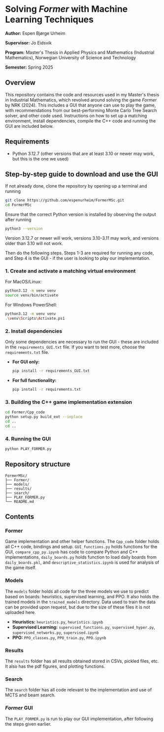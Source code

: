 # Solving *Former* with Machine Learning Techniques

**Author:** Espen Bjørge Urheim

**Supervisor:** Jo Eidsvik

**Program:** Master's Thesis in Applied Physics and Mathematics (Industrial Mathematics), Norwegian University of Science and Technology

**Semester:** Spring 2025

## Overview

This repository contains the code and resources used in my Master's thesis in Industrial Mathematics, which revolved around solving the game *Former* by NRK (2024). This includes a GUI that anyone can use to play the game, with recommendations from our best-performing Monte Carlo Tree Search solver, and other code used. Instructions on how to set up a matching environment, install dependencies, compile the C++ code and running the GUI are included below.

## Requirements

* Python 3.12.7 (other versions that are at least 3.10 or newer may work, but this is the one we used)

## Step-by-step guide to download and use the GUI
If not already done, clone the repository by opening up a terminal and running 
```bash
git clone https://github.com/espenurheim/FormerMSc.git
cd FormerMSc
```
Ensure that the correct Python version is installed by observing the output after running
```bash
python3 --version
```
Version 3.12.7 or newer will work, versions 3.10-3.11 may work, and versions older than 3.10 will not work.

Then do the following steps. Steps 1-3 are required for running any code, and Step 4 is the GUI - if the user is looking to play our implementation.

### 1. Create and activate a matching virtual environment

For MacOS/Linux:
```bash
python3.12 -m venv venv
source venv/bin/activate
```

For Windows PowerShell:
```bash
python3.12 -m venv venv
.\venv\Scripts\Activate.ps1
```

### 2. Install dependencies
Only some dependencies are necessary to run the GUI - these are included in the `requirements_GUI.txt` file. If you want to test more, choose the `requirements.txt` file.

* **For GUI only:**

  ```bash
  pip install -r requirements_GUI.txt
  ```
* **For full functionality:**

  ```bash
  pip install -r requirements.txt
  ```

### 3. Building the C++ game implementation extension

```bash
cd Former/Cpp_code
python setup.py build_ext --inplace
cd ..
cd ..
```

### 4. Running the GUI

```bash
python PLAY_FORMER.py
```

## Repository structure

```
FormerMSc/
├── Former/
├── models/
├── results/
├── search/
├── PLAY_FORMER.py
└── README.md
```


## Contents

### Former
Game implementation and other helper functions. The `Cpp_code` folder holds all C++ code, bindings and setup. `GUI_functions.py` holds functions for the GUI, `compare_cpp_py.ipynb` has code to compare Python and C++ implementations, `daily_boards.py` holds function to load daily boards from `daily_boards.pkl`, and `descriptive_statistics.ipynb` is used for analysis of the game itself.

### Models
The `models` folder holds all code for the three models we use to predict based on boards: heuristics, supervised learning, and PPO. It also holds the trained models in the `trained_models` directory. Data used to train the data can be provided upon request, but due to the size of these files it is not uploaded here.

* **Heuristics:** `heuristics.py`, `heuristics.ipynb`
* **Supervised Learning:** `supervised_functions.py`, `supervised_hyper.py`, `supervised_networks.py`, `supervised.ipynb`
* **PPO:** `PPO_classes.py`, `PPO_train.py`, `PPO.ipynb`

### Results
The `results` folder has all results obtained stored in CSVs, pickled files, etc. It also has the pdf figures, and plotting functions.

### Search
The `search` folder has all code relevant to the implementation and use of MCTS and beam search.


### *Former* GUI
The `PLAY_FORMER.py` is run to play our GUI implementation, after following the steps given earlier.
